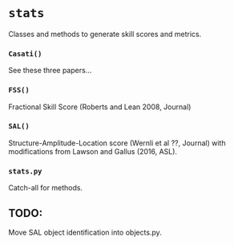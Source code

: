 # `stats`

Classes and methods to generate skill scores and metrics.

### `Casati()`

See these three papers...

### `FSS()`

Fractional Skill Score (Roberts and Lean 2008, Journal)

### `SAL()`

Structure-Amplitude-Location score (Wernli et al ??, Journal) with
modifications from Lawson and Gallus (2016, ASL).

### `stats.py`

Catch-all for methods.

## TODO:

Move SAL object identification into objects.py.
